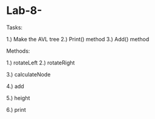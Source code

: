 # Lab-8-

Tasks:

1.) Make the AVL tree
2.) Print() method
3.) Add() method

Methods:

1.) rotateLeft
2.) rotateRight

3.) calculateNode

4.) add 

5.) height

6.) print
